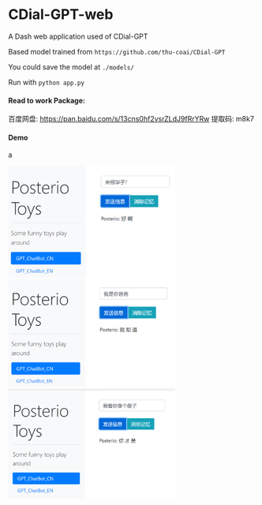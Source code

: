 # CDial-GPT-web
A Dash web application used of CDial-GPT



Based model trained from `https://github.com/thu-coai/CDial-GPT`

You could save the model at `./models/`

Run with `python app.py`



#### Read to work Package:

百度网盘: https://pan.baidu.com/s/13cns0hf2vsrZLdJ9fRrYRw 提取码: m8k7 



#### Demo

a

<img src="img/huazi.PNG" alt="huazi" style="zoom:33%;" />

<img src="img/baba-1599469001402.PNG" alt="baba" style="zoom:33%;" />

<img src="img/shazi.PNG" alt="shazi" style="zoom:33%;" />